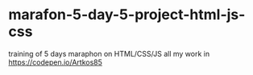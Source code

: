 # marafon-5-day-5-project-html-js-css
training of 5 days maraphon on HTML/CSS/JS
all my work in https://codepen.io/Artkos85
